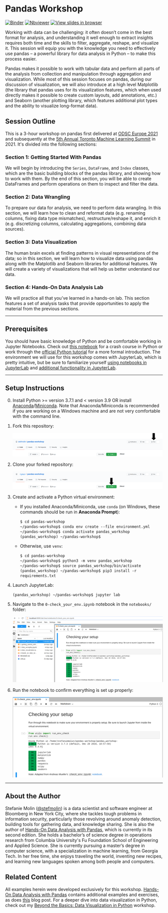# Pandas Workshop

[![Binder](https://mybinder.org/badge_logo.svg)](https://mybinder.org/v2/gh/stefmolin/binder-environments/pandas_workshop?urlpath=git-pull%3Frepo%3Dhttps%253A%252F%252Fgithub.com%252Fstefmolin%252Fpandas-workshop%26urlpath%3Dlab%252Ftree%252Fpandas-workshop%252F%26branch%3Dmaster) [![Nbviewer](https://img.shields.io/badge/render-nbviewer-lightgrey?logo=jupyter)](https://nbviewer.jupyter.org/github/stefmolin/pandas-workshop/tree/master/) [![View slides in browser](https://img.shields.io/badge/view-slides-orange?logo=github)](https://stefmolin.github.io/pandas-workshop/slides/html/combined.slides.html#/)

Working with data can be challenging: it often doesn’t come in the best format for analysis, and understanding it well enough to extract insights requires both time and the skills to filter, aggregate, reshape, and visualize it. This session will equip you with the knowledge you need to effectively use pandas – a powerful library for data analysis in Python – to make this process easier.

Pandas makes it possible to work with tabular data and perform all parts of the analysis from collection and manipulation through aggregation and visualization. While most of this session focuses on pandas, during our discussion of visualization, we will also introduce at a high level Matplotlib (the library that pandas uses for its visualization features, which when used directly makes it possible to create custom layouts, add annotations, etc.) and Seaborn (another plotting library, which features additional plot types and the ability to visualize long-format data).

## Session Outline

This is a 3-hour workshop on pandas first delivered at [ODSC Europe 2021](https://odsc.com/speakers/introduction-to-data-analysis-using-pandas/) and subsequently at the [5th Annual Toronto Machine Learning Summit](https://www.torontomachinelearning.com/events/introduction-to-data-analysis-using-pandas/) in 2021. It's divided into the following sections:

### Section 1: Getting Started With Pandas
We will begin by introducing the `Series`, `DataFrame`, and `Index` classes, which are the basic building blocks of the pandas library, and showing how to work with them. By the end of this section, you will be able to create DataFrames and perform operations on them to inspect and filter the data.

### Section 2: Data Wrangling
To prepare our data for analysis, we need to perform data wrangling. In this section, we will learn how to clean and reformat data (e.g. renaming columns, fixing data type mismatches), restructure/reshape it, and enrich it (e.g. discretizing columns, calculating aggregations, combining data sources).

### Section 3: Data Visualization
The human brain excels at finding patterns in visual representations of the data; so in this section, we will learn how to visualize data using pandas along with the Matplotlib and Seaborn libraries for additional features. We will create a variety of visualizations that will help us better understand our data.

### Section 4: Hands-On Data Analysis Lab
We will practice all that you’ve learned in a hands-on lab. This section features a set of analysis tasks that provide opportunities to apply the material from the previous sections.

---

## Prerequisites
You should have basic knowledge of Python and be comfortable working in Jupyter Notebooks. Check out [this notebook](https://github.com/stefmolin/Hands-On-Data-Analysis-with-Pandas-2nd-edition/blob/master/ch_01/python_101.ipynb) for a crash course in Python or work through the [official Python tutorial](https://docs.python.org/3/tutorial/) for a more formal introduction. The environment we will use for this workshop comes with JupyterLab, which is pretty intuitive, but be sure to familiarize yourself [using notebooks in JupyterLab](https://jupyterlab.readthedocs.io/en/latest/user/notebook.html) and [additional functionality in JupyterLab](https://dzone.com/articles/getting-started-with-jupyterlab).

---

## Setup Instructions
0. Install Python >= version 3.7.1 and < version 3.9 OR install [Anaconda](https://docs.anaconda.com/anaconda/install/)/[Miniconda](https://docs.conda.io/en/latest/miniconda.html). Note that Anaconda/Miniconda is recommended if you are working on a Windows machine and are not very comfortable with the command line.
1. Fork this repository:

    ![location of fork button in GitHub](./images/fork_button.png)

2. Clone your forked repository:

    ![location of clone button in GitHub](./images/clone_button.png)

3. Create and activate a Python virtual environment:
    - If you installed Anaconda/Miniconda, use `conda` (on Windows, these commands should be run in **Anaconda Prompt**):

        ```shell
        $ cd pandas-workshop
        ~/pandas-workshop$ conda env create --file environment.yml
        ~/pandas-workshop$ conda activate pandas_workshop
        (pandas_workshop) ~/pandas-workshop$
        ```

    - Otherwise, use `venv`:

        ```shell
        $ cd pandas-workshop
        ~/pandas-workshop$ python3 -m venv pandas_workshop
        ~/pandas-workshop$ source pandas_workshop/bin/activate
        (pandas_workshop) ~/pandas-workshop$ pip3 install -r requirements.txt
        ```

4. Launch JupyterLab:

    ```shell
    (pandas_workshop) ~/pandas-workshop$ jupyter lab
    ```

5. Navigate to the `0-check_your_env.ipynb` notebook in the `notebooks/` folder:

    ![open 0-check_your_env.ipynb](./images/open_env_check_notebook.png)

6. Run the notebook to confirm everything is set up properly:

    ![check env](./images/env_check.png)

---

## About the Author
Stefanie Molin ([@stefmolin](https://github.com/stefmolin)) is a data scientist and software engineer at Bloomberg in New York City, where she tackles tough problems in information security, particularly those revolving around anomaly detection, building tools for gathering data, and knowledge sharing. She is also the author of [Hands-On Data Analysis with Pandas](https://www.amazon.com/dp/1800563450/), which is currently in its second edition. She holds a bachelor’s of science degree in operations research from Columbia University's Fu Foundation School of Engineering and Applied Science. She is currently pursuing a master’s degree in computer science, with a specialization in machine learning, from Georgia Tech. In her free time, she enjoys traveling the world, inventing new recipes, and learning new languages spoken among both people and computers.


## Related Content
All examples herein were developed exclusively for this workshop. [Hands-On Data Analysis with Pandas](https://www.amazon.com/dp/1800563450/) contains additional examples and exercises, as does [this](https://opendatascience.com/how-to-pivot-and-plot-data-with-pandas/) blog post. For a deeper dive into data visualization in Python, check out my [Beyond the Basics: Data Visualization in Python](https://github.com/stefmolin/python-data-viz-workshop) workshop.
